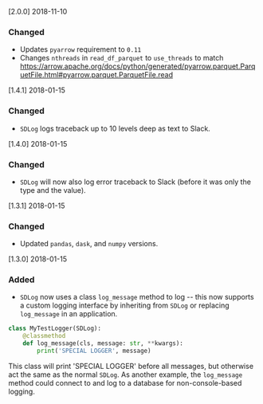 [2.0.0] 2018-11-10
### Changed
- Updates `pyarrow` requirement to `0.11`
- Changes `nthreads` in `read_df_parquet` to `use_threads` to match https://arrow.apache.org/docs/python/generated/pyarrow.parquet.ParquetFile.html#pyarrow.parquet.ParquetFile.read

[1.4.1] 2018-01-15
### Changed
- `SDLog` logs traceback up to 10 levels deep as text to Slack.

[1.4.0] 2018-01-15
### Changed
- `SDLog` will now also log error traceback to Slack
(before it was only the type and the value).

[1.3.1] 2018-01-15
### Changed
- Updated `pandas`, `dask`, and `numpy` versions.


[1.3.0] 2018-01-15
### Added
- `SDLog` now uses a class `log_message` method to log -- this now
supports a custom logging interface by inheriting from `SDLog` or
replacing `log_message` in an application.
```python
class MyTestLogger(SDLog):
    @classmethod
    def log_message(cls, message: str, **kwargs):
        print('SPECIAL LOGGER', message)
```
This class will print 'SPECIAL LOGGER' before all messages, but otherwise
act the same as the normal `SDLog`. As another example, the `log_message`
method could connect to and log to a database for non-console-based
logging.
